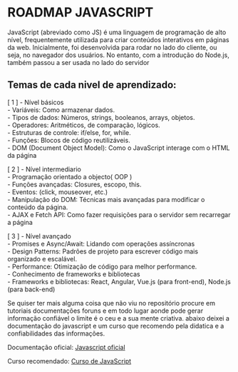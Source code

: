 # ROADMAP JAVASCRIPT

JavaScript (abreviado como JS) é uma linguagem de programação de alto nível, frequentemente utilizada para criar 
conteúdos interativos em páginas da web. Inicialmente, foi desenvolvida para rodar no lado do cliente, ou seja, 
no navegador dos usuários. No entanto, com a introdução do Node.js, também passou a ser usada no lado do servidor

## Temas de cada nivel de aprendizado:

[ 1 ] - Nível básicos<br>
      - Variáveis: Como armazenar dados.<br>
      - Tipos de dados: Números, strings, booleanos, arrays, objetos.<br>
      - Operadores: Aritméticos, de comparação, lógicos.<br> 
      - Estruturas de controle: if/else, for, while.<br>
      - Funções: Blocos de código reutilizáveis.<br>
      - DOM (Document Object Model): Como o JavaScript interage com o HTML da página<br>

[ 2 ] - Nível intermediario<br>
      - Programação orientado a objecto( OOP )<br>
      - Funções avançadas: Closures, escopo, this.<br>
      - Eventos: (click, mouseover, etc.)<br>
      - Manipulação do DOM: Técnicas mais avançadas para modificar o conteúdo da página.<br>
      - AJAX e Fetch API: Como fazer requisições para o servidor sem recarregar a página

[ 3 ] - Nível avançado<br>
      - Promises e Async/Await: Lidando com operações assíncronas<br>
      - Design Patterns: Padrões de projeto para escrever código mais organizado e escalável.<br>
      - Performance: Otimização de código para melhor performance.<br>
      - Conhecimento de frameworks e bibliotecas<br>
      - Frameworks e bibliotecas: React, Angular, Vue.js (para front-end), Node.js (para back-end)<br>


Se quiser ter mais alguma coisa que não viu no repositório procure em tutoriais documentações foruns e em todo 
lugar aonde pode gerar informação confiável  o limite é o ceu e a sua mente criativa. abaixo deixei a documentação do javascript 
e um curso que recomendo pela didatica e a confiabilidades das informações.

Documentação oficial: [Javascript oficial](https://developer.mozilla.org/pt-BR/docs/Web/JavaScript)

Curso recomendado: [Curso de JavaScript](https://www.youtube.com/watch?v=1-w1RfGIov4&list=PLHz_AreHm4dlsK3Nr9GVvXCbpQyHQl1o1&ab_channel=CursoemV%C3%ADdeo)

